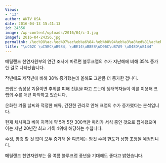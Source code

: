 ```yaml
---
Views:
- '13'
author: WKTV USA
date: 2016-04-13 15:41:13
id: 24356
image: /wp-content/uploads/2016/04/c-3.jpg
imagef: 2016-04-24356.jpg
permalink: /%ec%98%ac-%ec%97%ac%eb%a6%84-%eb%b8%94%eb%a3%a8%ed%81%ac%eb%9e%a9-%ed%92%8d%eb%85%84/
title: "\uC62C \uC5EC\uB984, \uBE14\uB8E8\uD06C\uB7A9 \uD48D\uB144"
---
```


메릴랜드 천연자원부의 연간 조사에 따르면 블루크랩의 수가 지난해에 비해 35% 증가한 걸로 나타났습니다.

작년에도 제작년에 비해 38% 증가했는데 올해도 그만큼 더 증가한 겁니다.

크랩은 습성상 겨울이면 추위를 피해 진흙을 파고 드는데 생태학자들이 이를 이용해 크랩의 수를 매년 파악하고 있습니다.

온화한 겨울 날씨와 적정한 해류, 건전한 관리로 인해 크랩의 수가 증가했다는 분석입니다.

현재 체사피크 베이 지역에 약 5억 5천 300백만 마리가 서식 중인 것으로 집계됐으며 이는 지난 20년간 최고 기록 4위에 해당하는 수칩니다.

수컷, 암컷 할 것 없이 모두 증가해 올 여름에는 암컷 수획 한도가 상향 조정될 예정입니다.

메릴랜드 천연자원부는 올 여름 블루크랩 풍년을 기대해도 좋다고 밝혔습니다.